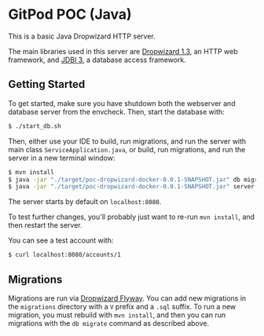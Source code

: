 # GitPod POC (Java)

This is a basic Java Dropwizard HTTP server. 

The main libraries used in this server are [Dropwizard 1.3](https://www.dropwizard.io/en/stable/index.html), an HTTP web framework, and [JDBI 3](https://jdbi.org/), a database access framework.

## Getting Started

To get started, make sure you have shutdown both the webserver and database server from the envcheck.  Then, start the database with:
```bash
$ ./start_db.sh
```

Then, either use your IDE to build, run migrations, and run the server with main class `ServiceApplication.java`, or build, run migrations, and run the server in a new terminal window:
```bash
$ mvn install
$ java -jar "./target/poc-dropwizard-docker-0.0.1-SNAPSHOT.jar" db migrate configuration.yml
$ java -jar "./target/poc-dropwizard-docker-0.0.1-SNAPSHOT.jar" server configuration.yml
```

The server starts by default on `localhost:8080`.

To test further changes, you'll probably just want to re-run `mvn install`, and then restart the server.

You can see a test account with:
```bash
$ curl localhost:8080/accounts/1
```

## Migrations
Migrations are run via [Dropwizard Flyway](https://github.com/dropwizard/dropwizard-flyway).  You can add new migrations in the `migrations` directory with a `V` prefix and a `.sql` suffix.  To run a new migration, you must rebuild with `mvn install`, and then you can run migrations with the `db migrate` command as described above.
